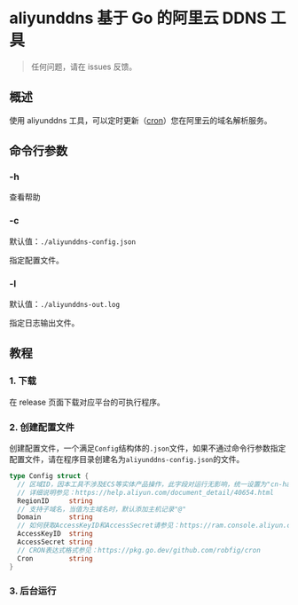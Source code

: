 # aliyunddns 基于 Go 的阿里云 DDNS 工具

> 任何问题，请在 issues 反馈。

## 概述

使用 aliyunddns 工具，可以定时更新（[cron](https://zh.wikipedia.org/wiki/Cron)）您在阿里云的域名解析服务。

## 命令行参数

### -h

查看帮助

### -c

默认值：`./aliyunddns-config.json`

指定配置文件。

### -l

默认值：`./aliyunddns-out.log`

指定日志输出文件。

## 教程

### 1. 下载

在 release 页面下载对应平台的可执行程序。

### 2. 创建配置文件

创建配置文件，一个满足`Config`结构体的`.json`文件，如果不通过命令行参数指定配置文件，请在程序目录创建名为`aliyunddns-config.json`的文件。

```go
type Config struct {
  // 区域ID，因本工具不涉及ECS等实体产品操作，此字段对运行无影响，统一设置为"cn-hangzhou"即可
  // 详细说明参见：https://help.aliyun.com/document_detail/40654.html
  RegionID     string
  // 支持子域名，当值为主域名时，默认添加主机记录"@"
  Domain       string
  // 如何获取AccessKeyID和AccessSecret请参见：https://ram.console.aliyun.com/users/new
  AccessKeyID  string
  AccessSecret string
  // CRON表达式格式参见：https://pkg.go.dev/github.com/robfig/cron
  Cron         string
}
```

### 3. 后台运行
